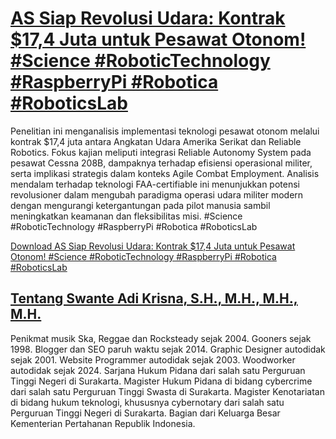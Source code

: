 # [AS Siap Revolusi Udara: Kontrak $17,4 Juta untuk Pesawat Otonom! #Science #RoboticTechnology #RaspberryPi #Robotica #RoboticsLab](https://swanteadikrisna.com/robot/website/2/as-siap-revolusi-udara-kontrak-dollar174-juta-untuk-pesawat-otonom/)

Penelitian ini menganalisis implementasi teknologi pesawat otonom melalui kontrak $17,4 juta antara Angkatan Udara Amerika Serikat dan Reliable Robotics. Fokus kajian meliputi integrasi Reliable Autonomy System pada pesawat Cessna 208B, dampaknya terhadap efisiensi operasional militer, serta implikasi strategis dalam konteks Agile Combat Employment. Analisis mendalam terhadap teknologi FAA-certifiable ini menunjukkan potensi revolusioner dalam mengubah paradigma operasi udara militer modern dengan mengurangi ketergantungan pada pilot manusia sambil meningkatkan keamanan dan fleksibilitas misi. #Science #RoboticTechnology #RaspberryPi #Robotica #RoboticsLab 

[Download AS Siap Revolusi Udara: Kontrak $17,4 Juta untuk Pesawat Otonom! #Science #RoboticTechnology #RaspberryPi #Robotica #RoboticsLab](https://swanteadikrisna.com/robot/website/2/as-siap-revolusi-udara-kontrak-dollar174-juta-untuk-pesawat-otonom/)


## [Tentang Swante Adi Krisna, S.H., M.H., M.H., M.H.](https://swanteadikrisna.com/)

Penikmat musik Ska, Reggae dan Rocksteady sejak 2004. Gooners sejak 1998. Blogger dan SEO paruh waktu sejak 2014. Graphic Designer autodidak sejak 2001. Website Programmer autodidak sejak 2003. Woodworker autodidak sejak 2024. Sarjana Hukum Pidana dari salah satu Perguruan Tinggi Negeri di Surakarta. Magister Hukum Pidana di bidang cybercrime dari salah satu Perguruan Tinggi Swasta di Surakarta. Magister Kenotariatan di bidang hukum teknologi, khususnya cybernotary dari salah satu Perguruan Tinggi Negeri di Surakarta. Bagian dari Keluarga Besar Kementerian Pertahanan Republik Indonesia.